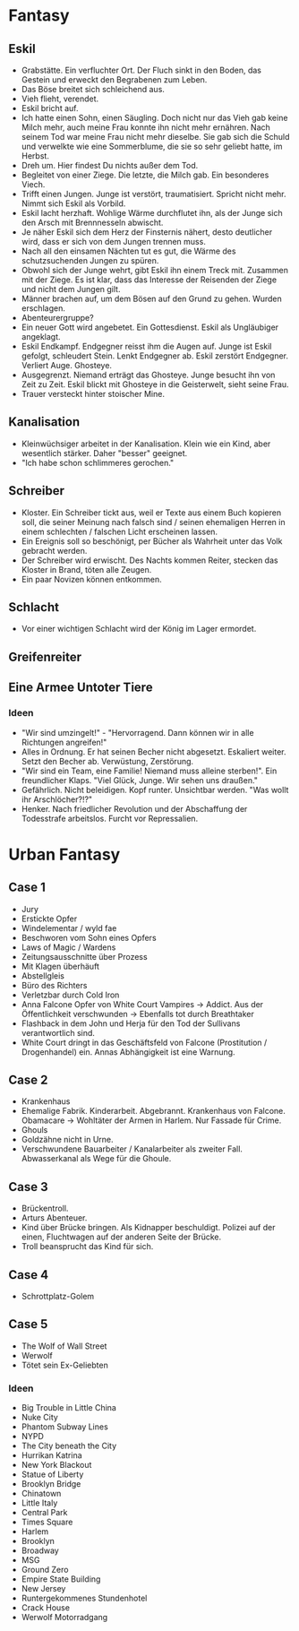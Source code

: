 # Fantasy

## Eskil

- Grabstätte. Ein verfluchter Ort. Der Fluch sinkt in den Boden, das Gestein und erweckt den Begrabenen zum Leben.
- Das Böse breitet sich schleichend aus.
- Vieh flieht, verendet.
- Eskil bricht auf.
- Ich hatte einen Sohn, einen Säugling. Doch nicht nur das Vieh gab keine Milch mehr, auch meine Frau konnte ihn nicht mehr ernähren. Nach seinem Tod war meine Frau nicht mehr dieselbe. Sie gab sich die Schuld und verwelkte wie eine Sommerblume, die sie so sehr geliebt hatte, im Herbst.
- Dreh um. Hier findest Du nichts außer dem Tod.
- Begleitet von einer Ziege. Die letzte, die Milch gab. Ein besonderes Viech.
- Trifft einen Jungen. Junge ist verstört, traumatisiert. Spricht nicht mehr. Nimmt sich Eskil als Vorbild.
- Eskil lacht herzhaft. Wohlige Wärme durchflutet ihn, als der Junge sich den Arsch mit Brennnesseln abwischt.
- Je näher Eskil sich dem Herz der Finsternis nähert, desto deutlicher wird, dass er sich von dem Jungen trennen muss.
- Nach all den einsamen Nächten tut es gut, die Wärme des schutzsuchenden Jungen zu spüren.
- Obwohl sich der Junge wehrt, gibt Eskil ihn einem Treck mit. Zusammen mit der Ziege. Es ist klar, dass das Interesse der Reisenden der Ziege und nicht dem Jungen gilt.
- Männer brachen auf, um dem Bösen auf den Grund zu gehen. Wurden erschlagen.
- Abenteurergruppe?
- Ein neuer Gott wird angebetet. Ein Gottesdienst. Eskil als Ungläubiger angeklagt.
- Eskil Endkampf. Endgegner reisst ihm die Augen auf. Junge ist Eskil gefolgt, schleudert Stein. Lenkt Endgegner ab. Eskil zerstört Endgegner. Verliert Auge. Ghosteye.
- Ausgegrenzt. Niemand erträgt das Ghosteye. Junge besucht ihn von Zeit zu Zeit. Eskil blickt mit Ghosteye in die Geisterwelt, sieht seine Frau.
- Trauer versteckt hinter stoischer Mine.

## Kanalisation

- Kleinwüchsiger arbeitet in der Kanalisation. Klein wie ein Kind, aber wesentlich stärker. Daher "besser" geeignet.
- "Ich habe schon schlimmeres gerochen."

## Schreiber

- Kloster. Ein Schreiber tickt aus, weil er Texte aus einem Buch kopieren soll, die seiner Meinung nach falsch sind / seinen ehemaligen Herren in einem schlechten / falschen Licht erscheinen lassen.
- Ein Ereignis soll so beschönigt, per Bücher als Wahrheit unter das Volk gebracht werden.
- Der Schreiber wird erwischt. Des Nachts kommen Reiter, stecken das Kloster in Brand, töten alle Zeugen. 
- Ein paar Novizen können entkommen.

## Schlacht

- Vor einer wichtigen Schlacht wird der König im Lager ermordet.

## Greifenreiter

## Eine Armee Untoter Tiere

### Ideen

- "Wir sind umzingelt!" - "Hervorragend. Dann können wir in alle Richtungen angreifen!"
- Alles in Ordnung. Er hat seinen Becher nicht abgesetzt. Eskaliert weiter. Setzt den Becher ab. Verwüstung, Zerstörung.
- "Wir sind ein Team, eine Familie! Niemand muss alleine sterben!". Ein freundlicher Klaps. "Viel Glück, Junge. Wir sehen uns draußen."
- Gefährlich. Nicht beleidigen. Kopf runter. Unsichtbar werden. "Was wollt ihr Arschlöcher?!?"
- Henker. Nach friedlicher Revolution und der Abschaffung der Todesstrafe arbeitslos. Furcht vor Repressalien. 


# Urban Fantasy

## Case 1

- Jury
- Erstickte Opfer
- Windelementar / wyld fae
- Beschworen vom Sohn eines Opfers
- Laws of Magic / Wardens
- Zeitungsausschnitte über Prozess
- Mit Klagen überhäuft
- Abstellgleis
- Büro des Richters
- Verletzbar durch Cold Iron
- Anna Falcone Opfer von White Court Vampires -> Addict. Aus der Öffentlichkeit verschwunden -> Ebenfalls tot durch Breathtaker
- Flashback in dem John und Herja für den Tod der Sullivans verantwortlich sind. 
- White Court dringt in das Geschäftsfeld von Falcone (Prostitution / Drogenhandel) ein. Annas Abhängigkeit ist eine Warnung.

## Case 2

- Krankenhaus
- Ehemalige Fabrik. Kinderarbeit. Abgebrannt. Krankenhaus von Falcone. Obamacare -> Wohltäter der Armen in Harlem. Nur Fassade für Crime.
- Ghouls
- Goldzähne nicht in Urne.
- Verschwundene Bauarbeiter / Kanalarbeiter als zweiter Fall. Abwasserkanal als Wege für die Ghoule.

## Case 3

- Brückentroll.
- Arturs Abenteuer.
- Kind über Brücke bringen. Als Kidnapper beschuldigt. Polizei auf der einen, Fluchtwagen auf der anderen Seite der Brücke.
- Troll beansprucht das Kind für sich.

## Case 4

- Schrottplatz-Golem

## Case 5

- The Wolf of Wall Street
- Werwolf
- Tötet sein Ex-Geliebten

### Ideen

- Big Trouble in Little China
- Nuke City
- Phantom Subway Lines
- NYPD
- The City beneath the City
- Hurrikan Katrina
- New York Blackout
- Statue of Liberty
- Brooklyn Bridge
- Chinatown
- Little Italy
- Central Park
- Times Square
- Harlem
- Brooklyn
- Broadway
- MSG
- Ground Zero
- Empire State Building
- New Jersey
- Runtergekommenes Stundenhotel
- Crack House
- Werwolf Motorradgang